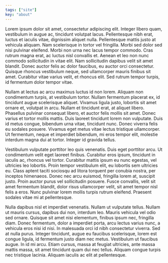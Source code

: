 ```yaml
---
tags: ["site"]
key: "about"
---
```


Lorem ipsum dolor sit amet, consectetur adipiscing elit. Integer libero quam, vestibulum in augue ac, tincidunt volutpat lacus. Pellentesque nibh erat, luctus et iaculis vitae, dignissim aliquet nulla. Pellentesque mattis justo at vehicula aliquam. Nam scelerisque in tortor vel fringilla. Morbi sed dolor sed nisi pulvinar eleifend. Morbi non urna nec lacus tempor commodo. Cras rutrum magna erat, ac luctus nisl convallis et. Aenean et leo non nunc commodo sollicitudin in vitae elit. Nam sollicitudin dapibus velit sit amet blandit. Donec auctor felis ac dolor faucibus, eu auctor orci consectetur. Quisque rhoncus vestibulum neque, sed ullamcorper mauris finibus sit amet. Curabitur vitae varius velit, et rhoncus elit. Sed rutrum tempor turpis, id fermentum dolor tempor vitae.

Nullam at lectus ac arcu maximus luctus id non lorem. Aliquam non condimentum turpis, at vestibulum tortor. Nullam fermentum placerat ex, id tincidunt augue scelerisque aliquet. Vivamus ligula justo, lobortis sit amet ornare et, volutpat in arcu. Nullam et tincidunt erat, at aliquet libero. Phasellus pulvinar consequat libero, et auctor felis mollis sit amet. Donec varius et tortor mollis mattis. Duis laoreet tincidunt lorem non vulputate. Duis id metus congue, bibendum urna vitae, tincidunt nunc. Donec viverra felis eu sodales posuere. Vivamus eget metus vitae lectus tristique ullamcorper. Ut fermentum, neque et imperdiet bibendum, mi eros tempor elit, molestie interdum magna dui at tortor. Integer id gravida tellus.

Vestibulum vulputate porttitor leo quis venenatis. Duis eget porttitor arcu. Ut condimentum velit eget laoreet finibus. Curabitur eros ipsum, tincidunt in iaculis ac, rhoncus vel tortor. Curabitur mattis ipsum eu nunc egestas, vel ultricies leo lobortis. Proin tempor vestibulum elit, eu lobortis sem ultricies eu. Class aptent taciti sociosqu ad litora torquent per conubia nostra, per inceptos himenaeos. Donec nec arcu euismod, fringilla lorem at, suscipit justo. Proin auctor purus vel sollicitudin posuere. Fusce convallis, velit sit amet fermentum blandit, dolor risus ullamcorper velit, sit amet tempor nisl felis a eros. Nunc pulvinar lorem mollis turpis rutrum eleifend. Praesent sodales vitae mi at pellentesque.

Nulla dapibus nisl et imperdiet venenatis. Nullam ut vulputate tellus. Nullam ut mauris cursus, dapibus dui non, interdum leo. Mauris vehicula vel odio sed ornare. Quisque sit amet nisi elementum, finibus ipsum nec, fringilla diam. Donec fermentum, dolor a imperdiet porta, arcu lectus varius nunc, a vehicula eros nisi id nisi. In malesuada orci id nibh consectetur viverra. Sed at nulla purus. Integer tincidunt, augue eu faucibus scelerisque, lorem est congue ligula, id fermentum justo diam nec metus. Vestibulum ut faucibus augue. In id mi arcu. Etiam cursus, massa at feugiat ultricies, ante massa mattis massa, sit amet tincidunt quam dui nec tellus. Aliquam congue turpis nec tristique lacinia. Aliquam iaculis ac elit at pellentesque.

